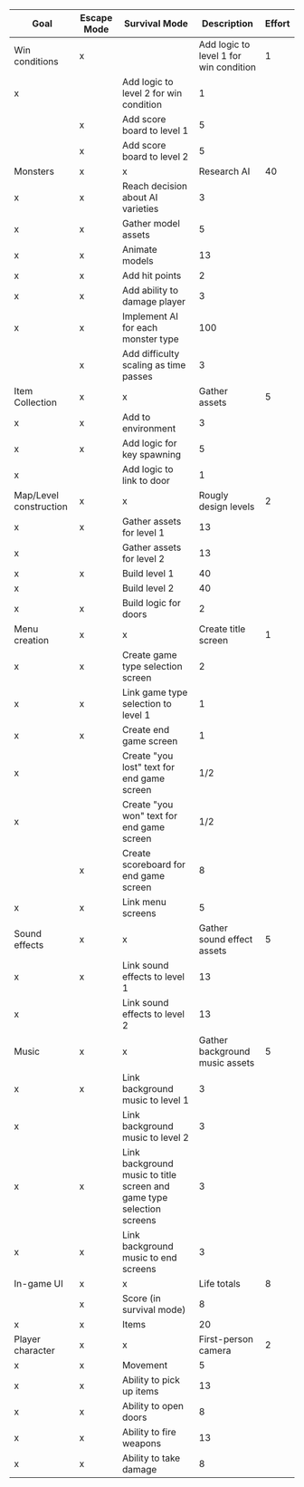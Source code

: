 Goal | Escape Mode | Survival Mode | Description | Effort
-----|-------------|---------------|-------------|-------
Win conditions | x |  | Add logic to level 1 for win condition | 1
 | x |   | Add logic to level 2 for win condition | 1
 |   | x | Add score board to level 1 | 5
 |   | x | Add score board to level 2 | 5
Monsters | x | x | Research AI | 40
 | x | x | Reach decision about AI varieties | 3
 | x | x | Gather model assets | 5
 | x | x | Animate models | 13
 | x | x | Add hit points | 2
 | x | x | Add ability to damage player | 3
 | x | x | Implement AI for each monster type | 100
 |   | x | Add difficulty scaling as time passes | 3
Item Collection | x | x | Gather assets | 5
 | x | x | Add to environment | 3
 | x | x | Add logic for key spawning | 5
 | x |   | Add logic to link to door | 1
Map/Level construction | x | x | Rougly design levels | 2
 | x | x | Gather assets for level 1 | 13
 | x |   | Gather assets for level 2 | 13
 | x | x | Build level 1 | 40
 | x |   | Build level 2 | 40
 | x | x | Build logic for doors | 2
Menu creation | x | x | Create title screen | 1
 | x | x | Create game type selection screen | 2
 | x | x | Link game type selection to level 1 | 1
 | x | x | Create end game screen | 1
 | x |   | Create "you lost" text for end game screen | 1/2
 | x |   | Create "you won" text for end game screen | 1/2
 |   | x | Create scoreboard for end game screen | 8
 | x | x | Link menu screens | 5
Sound effects | x | x | Gather sound effect assets | 5
 | x | x | Link sound effects to level 1 | 13
 | x |   | Link sound effects to level 2 | 13
Music | x | x | Gather background music assets | 5
 | x | x | Link background music to level 1 | 3
 | x |   | Link background music to level 2 | 3
 | x | x | Link background music to title screen and game type selection screens | 3
 | x | x | Link background music to end screens | 3
In-game UI | x | x | Life totals | 8
 |   | x | Score (in survival mode) | 8
 | x | x | Items | 20
Player character| x | x | First-person camera | 2
 | x | x | Movement | 5
 | x | x | Ability to pick up items | 13
 | x | x | Ability to open doors | 8
 | x | x | Ability to fire weapons | 13
 | x | x | Ability to take damage | 8

